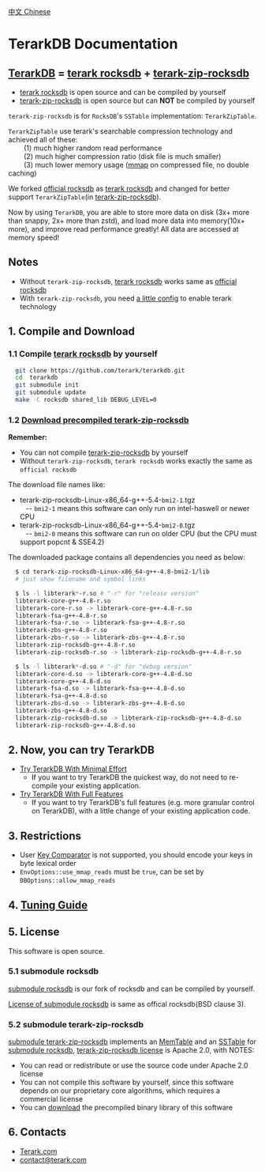 [中文 Chinese](首页.html)

# TerarkDB Documentation

## [TerarkDB](https://github.com/Terark/terarkdb) = [terark rocksdb](https://github.com/Terark/rocksdb) + [terark-zip-rocksdb](https://github.com/Terark/terark-zip-rocksdb)
- [terark rocksdb](https://github.com/Terark/rocksdb) is open source and can be compiled by yourself
- [terark-zip-rocksdb](https://github.com/Terark/terark-zip-rocksdb) is open source but can **NOT** be compiled by yourself

`terark-zip-rocksdb` is for `RocksDB`'s `SSTable` implementation: `TerarkZipTable`.

`TerarkZipTable` use terark's searchable compression technology and achieved all of these:<br/>
&nbsp;&nbsp;&nbsp;&nbsp;&nbsp;&nbsp;&nbsp;&nbsp;(1) much higher random read performance<br/>
&nbsp;&nbsp;&nbsp;&nbsp;&nbsp;&nbsp;&nbsp;&nbsp;(2) much higher compression ratio (disk file is much smaller)<br/>
&nbsp;&nbsp;&nbsp;&nbsp;&nbsp;&nbsp;&nbsp;&nbsp;(3) much lower memory usage ([mmap](http://man7.org/linux/man-pages/man2/mmap.2.html) on compressed file, no double caching)

We forked [official rocksdb](https://github.com/facebook/rocksdb) as [terark rocksdb](https://github.com/Terark/rocksdb) and changed for better support `TerarkZipTable`(in [terark-zip-rocksdb](https://github.com/Terark/terark-zip-rocksdb)).

Now by using `TerarkDB`, you are able to store more data on disk (3x+ more than snappy, 2x+ more than zstd), and load more data into memory(10x+ more), and improve read performance greatly! All data are accessed at memory speed!

## Notes
- Without `terark-zip-rocksdb`, [terark rocksdb](https://github.com/Terark/rocksdb) works same as [official rocksdb](https://github.com/facebook/rocksdb)
- With `terark-zip-rocksdb`, you need [a little config](Try-TerarkDB-With-Minimal-Effort.html) to enable terark technology

## 1. Compile and Download
### 1.1 Compile <a href="https://github.com/terark/rocksdb">terark rocksdb</a> by yourself
```bash
  git clone https://github.com/terark/terarkdb.git
  cd  terarkdb
  git submodule init
  git submodule update
  make -C rocksdb shared_lib DEBUG_LEVEL=0
```
### 1.2 [Download precompiled terark-zip-rocksdb](http://www.terark.com/download/terarkdb/latest)
**Remember:**
- You can not compile [terark-zip-rocksdb](https://github.com/terark/terark-zip-rocksdb) by yourself
- Without `terark-zip-rocksdb`, `terark rocksdb` works exactly the same as `official rocksdb`

The download file names like:
- terark-zip-rocksdb-Linux-x86_64-g++-5.4-`bmi2-1`.tgz<br/>
  &nbsp;&nbsp;&nbsp;-- `bmi2-1` means this software can only run on intel-haswell or newer CPU
- terark-zip-rocksdb-Linux-x86_64-g++-5.4-`bmi2-0`.tgz<br/>
  &nbsp;&nbsp;&nbsp;-- `bmi2-0` means this software can run on older CPU (but the CPU must support popcnt & SSE4.2)

The downloaded package contains all dependencies you need as below:
```bash
  $ cd terark-zip-rocksdb-Linux-x86_64-g++-4.8-bmi2-1/lib
  # just show filename and symbol links

  $ ls -l libterark*-r.so # "-r" for "release version"
  libterark-core-g++-4.8-r.so
  libterark-core-r.so -> libterark-core-g++-4.8-r.so
  libterark-fsa-g++-4.8-r.so
  libterark-fsa-r.so -> libterark-fsa-g++-4.8-r.so
  libterark-zbs-g++-4.8-r.so
  libterark-zbs-r.so -> libterark-zbs-g++-4.8-r.so
  libterark-zip-rocksdb-g++-4.8-r.so
  libterark-zip-rocksdb-r.so -> libterark-zip-rocksdb-g++-4.8-r.so

  $ ls -l libterark*-d.so # "-d" for "debug version"
  libterark-core-d.so -> libterark-core-g++-4.8-d.so
  libterark-core-g++-4.8-d.so
  libterark-fsa-d.so -> libterark-fsa-g++-4.8-d.so
  libterark-fsa-g++-4.8-d.so
  libterark-zbs-d.so -> libterark-zbs-g++-4.8-d.so
  libterark-zbs-g++-4.8-d.so
  libterark-zip-rocksdb-d.so -> libterark-zip-rocksdb-g++-4.8-d.so
  libterark-zip-rocksdb-g++-4.8-d.so
```

## 2. Now, you can try TerarkDB
- [Try TerarkDB With Minimal Effort](Try-TerarkDB-With-Minimal-Effort.html)
  - If you want to try TerarkDB the quickest way, do not need to re-compile your existing application.
- [Try TerarkDB With Full Features](Try-TerarkDB-With-Full-Features.html)
  - If you want to try TerarkDB's full features (e.g. more granular control on TerarkDB), with a little change of your existing application code.

## 3. Restrictions
- User [Key Comparator](Key-Comparator.html) is not supported, you should encode your keys in byte lexical order
- `EnvOptions::use_mmap_reads` must be `true`, can be set by `DBOptions::allow_mmap_reads`

## 4. [Tuning Guide](Tuning-Guide.html)

## 5. License
This software is open source.

### 5.1 submodule rocksdb
[submodule rocksdb](https://github.com/Terark/rocksdb) is our fork of rocksdb and can be compiled by yourself.

[License of submodule rocksdb](https://github.com/Terark/rocksdb/blob/master/LICENSE) is same as offical rocksdb(BSD clause 3).

### 5.2 submodule terark-zip-rocksdb
[submodule terark-zip-rocksdb](https://github.com/Terark/terark-zip-rocksdb) implements an [MemTable](重新实现-RocksDB-MemTable.html) and an [SSTable](TerarkDB-SST-building.html) for [submodule rocksdb](https://github.com/Terark/rocksdb), [terark-zip-rocksdb license](https://github.com/Terark/terark-zip-rocksdb/blob/master/LICENSE) is Apache 2.0, with NOTES:
  * You can read or redistribute or use the source code under Apache 2.0 license
  * You can not compile this software by yourself, since this software depends on our proprietary core algorithms, which requires a commercial license
  * You can [download](http://www.terark.com/download/terarkdb/latest) the precompiled binary library of this software

## 6. Contacts
- [Terark.com](http://www.terark.com)
- contact@terark.com
